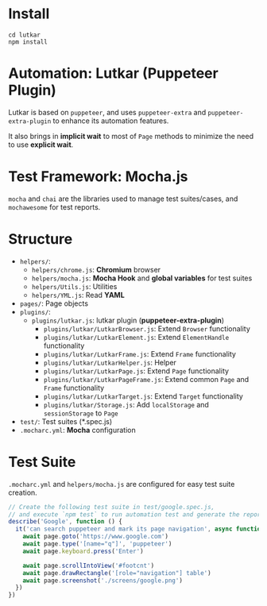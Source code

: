 # Install

```
cd lutkar
npm install
```

# Automation: Lutkar (Puppeteer Plugin)

Lutkar is based on `puppeteer`, and uses  `puppeteer-extra` and `puppeteer-extra-plugin` to enhance its automation features.

It also brings in __implicit wait__ to most of `Page` methods to minimize the need to use __explicit wait__.  

# Test Framework: Mocha.js

`mocha` and `chai` are the libraries used to manage test suites/cases, and `mochawesome` for test reports.

# Structure

- `helpers/`:
  - `helpers/chrome.js`: __Chromium__ browser
  - `helpers/mocha.js`: __Mocha Hook__ and __global variables__ for test suites
  - `helpers/Utils.js`: Utilities
  - `helpers/YML.js`: Read __YAML__
- `pages/`: Page objects
- `plugins/`:
  - `plugins/lutkar.js`: lutkar plugin (__puppeteer-extra-plugin__)
    - `plugins/lutkar/LutkarBrowser.js`: Extend `Browser` functionality
    - `plugins/lutkar/LutkarElement.js`: Extend `ElementHandle` functionality
    - `plugins/lutkar/LutkarFrame.js`: Extend `Frame` functionality
    - `plugins/lutkar/LutkarHelper.js`: Helper
    - `plugins/lutkar/LutkarPage.js`: Extend `Page` functionality
    - `plugins/lutkar/LutkarPageFrame.js`: Extend common `Page` and `Frame` functionality
    - `plugins/lutkar/LutkarTarget.js`: Extend `Target` functionality
    - `plugins/lutkar/Storage.js`: Add `localStorage` and `sessionStorage` to `Page`
- `test/`: Test suites (*.spec.js)
- `.mocharc.yml`: __Mocha__ configuration

# Test Suite

`.mocharc.yml` and `helpers/mocha.js` are configured for easy test suite creation.

```javascript
// Create the following test suite in test/google.spec.js,
// and execute `npm test` to run automation test and generate the report.
describe('Google', function () {
  it('can search puppeteer and mark its page navigation', async function () {
    await page.goto('https://www.google.com')
    await page.type('[name="q"]', 'puppeteer')
    await page.keyboard.press('Enter')

    await page.scrollIntoView('#footcnt')
    await page.drawRectangle('[role="navigation"] table')
    await page.screenshot('./screens/google.png')
  })
})
```




